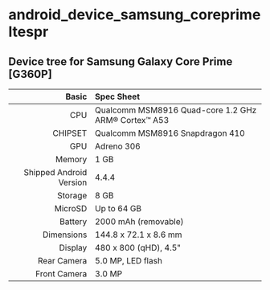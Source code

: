 # android_device_samsung_coreprimeltespr

## Device tree for Samsung Galaxy Core Prime [G360P]

Basic   | Spec Sheet
-------:|:-------------------------
CPU     | Qualcomm MSM8916 Quad-core 1.2 GHz ARM® Cortex™ A53
CHIPSET | Qualcomm MSM8916 Snapdragon 410
GPU     | Adreno 306
Memory  | 1 GB
Shipped Android Version | 4.4.4
Storage | 8 GB
MicroSD | Up to 64 GB
Battery | 2000 mAh (removable)
Dimensions | 144.8 x 72.1 x 8.6 mm
Display | 480 x 800 (qHD), 4.5"
Rear Camera  | 5.0 MP, LED flash
Front Camera | 3.0 MP

